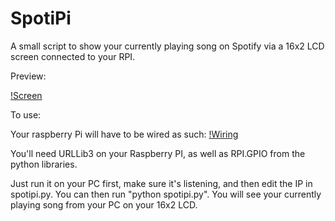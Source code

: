 SpotiPi
=======

A small script to show your currently playing song on Spotify via a 16x2 LCD screen connected to your RPI.

Preview: 

[!Screen](http://i.imgur.com/aAUOvfc.png)

To use:

Your raspberry Pi will have to be wired as such:
[!Wiring](http://learn.adafruit.com/system/assets/assets/000/001/729/medium800/pi-char-lcd.gif?1345220594)

You'll need URLLib3 on your Raspberry PI, as well as RPI.GPIO from the python libraries.

Just run it on your PC first, make sure it's listening, and then edit the IP in spotipi.py.
You can then run "python spotipi.py". You will see your currently playing song from your PC on your 16x2 LCD.
